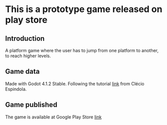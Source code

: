 # This is a prototype game released on play store

## Introduction

A platform game where the user has to jump from one platform to another, to reach higher levels.

## Game data

Made with Godot 4.1.2 Stable.
Following the tutorial [link](https://www.youtube.com/playlist?list=PL-oJEh-N3A3Q4OmY2sqabcBusWDBg7UE2) from Clécio Espindola.

## Game published

The game is available at Google Play Store [link](https://play.google.com/store/apps/details?id=com.jcodingeverything.jumpingsquid)